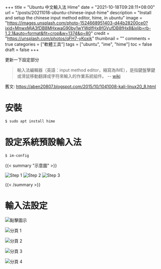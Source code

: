 +++
title = "Ubuntu 中文輸入法 Hime"
date = "2021-10-18T09:28:11+08:00"
url = "/posts/20211018-ubuntu-chinese-input-hime"
description = "Install and setup the chinese input method editor, hime, in ubuntu"
image = "https://images.unsplash.com/photo-1524668951403-d44b28200ce0?ixid=MnwxMjA3fDB8MHxwaG90by1wYWdlfHx8fGVufDB8fHx8&ixlib=rb-1.2.1&auto=format&fit=crop&w=1374&q=80"
credit = "https://unsplash.com/photos/qFH7-yKoxik"
thumbnail = ""
comments = true
categories = ["軟體工具"]
tags = ["ubuntu", "ime", "hime"]
toc = false
draft = false
+++
<!-- https://drive.google.com/uc?export=view&id= -->

更新一下設定部分

<!--more-->

> 輸入法編輯器（英語：input method editor，縮寫為IME），是指鍵盤擊鍵或滑鼠移動翻譯成字符來輸入的作業系統組件。 -- [wiki](https://zh.wikipedia.org/wiki/%E8%BE%93%E5%85%A5%E6%B3%95)

舊文: https://aben20807.blogspot.com/2015/10/1041008-kali-linux20_8.html

# 安裝

```bash
$ sudo apt install hime
```

# 設定系統預設輸入法

```bash
$ im-config
```

{{< summary "示意圖" >}}

![Step 1](https://lh3.googleusercontent.com/pw/AM-JKLUbOang03O8QLfNgCt31S1uKjZAMzZVEsBZM_oLGP8AaOp_A1uIFTM4mLf3_zBCgi7P536M6mot8rC11ELl27ZXPIplKNTyLvmE8iM8DwejJppStaBawybZFzg2pvaKowYVTmeWGX5xeJThZL_vJQsJGg=w600-h430-no)
![Step 2](https://lh3.googleusercontent.com/pw/AM-JKLW71pHLSR-juKxKpiKl71wc1Twd0hAh7BDLLkY5_R2p5Z6ckd_n6DdnXXTUHwUX_iwjHmpKfVogN3hERJbqYG8DU2bvWY2YualojziwUMk5sePNVnmz9SprmCPcv1rglo-60TcI1MCH6rFxVoqbIYBaXw=w683-h430-no)
![Step 3](https://lh3.googleusercontent.com/pw/AM-JKLWDFFlbFkxs4pIvIuMFOiXQVwnz6sDFWR9OMvaVQf5uu0XLsLntDtm6D6ZcNscv9qGJ3AO9SirvZ7QNYUWnpaGGp3b623GQBuSexsZvFuahTce7inE1w7Pl6ZIazEacK20I_a9eBSSQFKHseh0_qPnqbQ=w635-h435-no)

{{< /summary >}}

# 輸入法設定

![點擊圖示](https://lh3.googleusercontent.com/pw/AM-JKLUSWO732Q9q6vSsG9Lm9V3XJHIYbLTls36rcHG9vNaLty9LRYOtG4tEDbO7-0zulzbuUnxIR7H6eJl8cUhOcIi6lMEtQ2JOxQFeV8Yo2JWklozOVJWTY_LZz5OHhcULsLvwk1M-bmwFw_20B8rWvi_Vpw=w124-h134-no)

![分頁 1](https://lh3.googleusercontent.com/pw/AM-JKLUt_uTDW10lidV_mFZNoSTne7Qi8PlBQ7bg2Vw27vO150iQc9RoBF1No-194kN37mRlDeKCaJ4GFPmXkoJnM2TS7uTkhkltHFdJ1vV60rTEQFHv8DnmU5yBTkDmpcMklEevPc65cAJQQORfyxFnLBu20g=w1178-h1135-no)

![分頁 2](https://lh3.googleusercontent.com/pw/AM-JKLVKtjanJ9oPB1XNoLpuGb0mw1Dx5mXJhJRdCOaPK69GG-Hj3hmHQLzNGzvSIu8mzuGeYYt9_na2GZbjtKW40S8_k46WzuA2riE3EwwDQ1vvxoLhjpIMYRbC4dau9kmD1ZoPaoGpjiHXO59pIfRbPWm79A=w1176-h1134-no)

![分頁 3](https://lh3.googleusercontent.com/pw/AM-JKLWFCgJUi1ONy8R7c8zXUKKk7UfrTdfgJylwTmPD_aSa4caaIuL1RkA17BW-TGyoGOIjS31YEQRR3i_CtOsRAmUQUQ1yDslFNaWrTkWNgaa_tD5B-dBd9y0fgD-Hu4jTLRaZyfq66skqCa-d6-4VrmaGCQ=w1179-h1133-no)

![分頁 4](https://lh3.googleusercontent.com/pw/AM-JKLW6pS9SMeM6Y36SAJTF2emFj0nQyGNF5Wy2yu0fAaN2W0DzHIVIzRB0hq24bWDq0grqYV9MiSyrCpS5lLJPa5mAkIxZDuA59R5cDtvAK3vWhLX0jwVPoyaaMa0l8DmUzJPrES0yuV6auSvpe4f6E0Xicw=w1176-h1135-no)